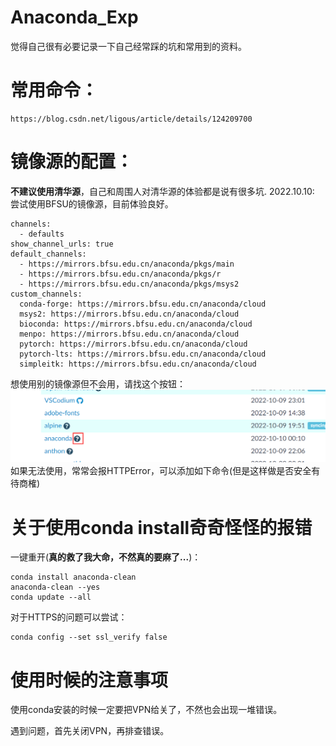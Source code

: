 # Anaconda_Exp
  觉得自己很有必要记录一下自己经常踩的坑和常用到的资料。
# 常用命令：
    https://blog.csdn.net/ligous/article/details/124209700
# 镜像源的配置：
  **不建议使用清华源**，自己和周围人对清华源的体验都是说有很多坑.
  2022.10.10: 尝试使用BFSU的镜像源，目前体验良好。
  
    channels:
      - defaults
    show_channel_urls: true
    default_channels:
      - https://mirrors.bfsu.edu.cn/anaconda/pkgs/main
      - https://mirrors.bfsu.edu.cn/anaconda/pkgs/r
      - https://mirrors.bfsu.edu.cn/anaconda/pkgs/msys2
    custom_channels:
      conda-forge: https://mirrors.bfsu.edu.cn/anaconda/cloud
      msys2: https://mirrors.bfsu.edu.cn/anaconda/cloud
      bioconda: https://mirrors.bfsu.edu.cn/anaconda/cloud
      menpo: https://mirrors.bfsu.edu.cn/anaconda/cloud
      pytorch: https://mirrors.bfsu.edu.cn/anaconda/cloud
      pytorch-lts: https://mirrors.bfsu.edu.cn/anaconda/cloud
      simpleitk: https://mirrors.bfsu.edu.cn/anaconda/cloud
  想使用别的镜像源但不会用，请找这个按钮：
  ![](https://github.com/llstela/Anaconda_Exp/blob/main/images/Mirro.png)
  如果无法使用，常常会报HTTPError，可以添加如下命令(但是这样做是否安全有待商榷)
  
# 关于使用conda install奇奇怪怪的报错
  一键重开(**真的救了我大命，不然真的要麻了...**)：
  
    conda install anaconda-clean
    anaconda-clean --yes
    conda update --all
    
   对于HTTPS的问题可以尝试：
   
    conda config --set ssl_verify false
# 使用时候的注意事项
  使用conda安装的时候一定要把VPN给关了，不然也会出现一堆错误。
  
  遇到问题，首先关闭VPN，再排查错误。
